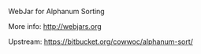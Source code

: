 WebJar for Alphanum Sorting

More info: http://webjars.org

Upstream: https://bitbucket.org/cowwoc/alphanum-sort/
